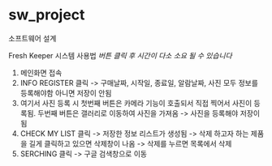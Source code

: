 # sw_project
소프트웨어 설계

Fresh Keeper 시스템 사용법
*버튼 클릭 후 시간이 다소 소요 될 수 있습니다*

1. 메인화면 접속
2. INFO REGISTER 클릭 -> 구매날짜, 시작일, 종료일, 알람날짜, 사진 모두 정보를 등록해야함 아니면 저장이 안됨
3. 여기서 사진 등록 시 첫번째 버튼은 카메라 기능이 호출되서 직접 찍어서 사진이 등록됨. 두번째 버튼은 갤러리로 이동하여 사진을 가져옴 -> 사진을 등록해야 저장이됨
4. CHECK MY LIST 클릭 -> 저장한 정보 리스트가 생성됨 -> 삭제 하고자 하는 제품을 길게 클릭하고 있으면 삭제창이 나옴 -> 삭제를 누르면 목록에서 삭제
5. SERCHING 클릭 -> 구글 검색창으로 이동

